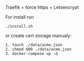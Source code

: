 Traefik + force https + Letsencrypt

For install run 
~~~
./install.sh
~~~
or create cert storage manualy:
~~~
1. touch ./data/acme.json
2. chmod 600 ./data/acme.json
3. docker-compose up -d
~~~